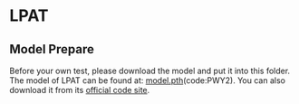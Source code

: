 
# LPAT

## Model Prepare

Before your own test, please download the model and put it into this folder.
The model of LPAT can be found at: [model.pth](https://pan.baidu.com/s/15UIwKT6eMZIZEuI0fnkY9Q)(code:PWY2).
You can also download it from its [official code site](https://github.com/vision4robotics/LPAT).
